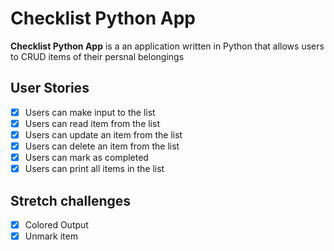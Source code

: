 # Checklist Python App 

**Checklist Python App** is a an application written in Python that allows users to CRUD items of their persnal belongings

## User Stories
* [X] Users can make input to the list
* [X] Users can read item from the list
* [X] Users can update an item from the list
* [X] Users can delete an item from the list
* [X] Users can mark as completed
* [X] Users can print all items in the list

## Stretch challenges
* [X] Colored Output
* [X] Unmark item 